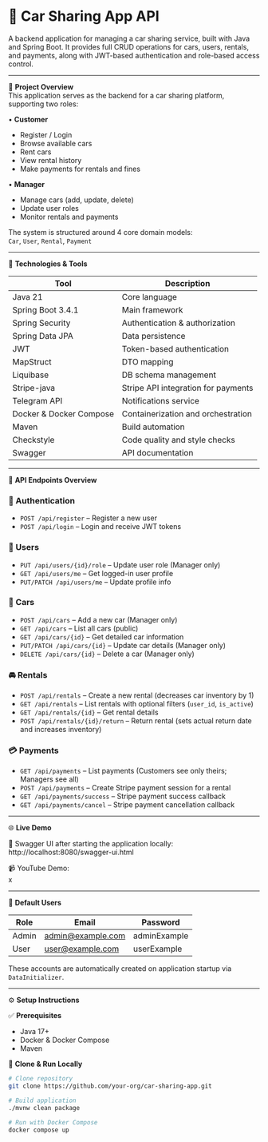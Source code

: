 # 🚗 Car Sharing App API

A backend application for managing a car sharing service, built with Java and Spring Boot. It provides full CRUD operations for cars, users, rentals, and payments, along with JWT-based authentication and role-based access control.

---

🎯 **Project Overview**  
This application serves as the backend for a car sharing platform, supporting two roles:

• **Customer**
- Register / Login
- Browse available cars
- Rent cars
- View rental history
- Make payments for rentals and fines

• **Manager**
- Manage cars (add, update, delete)
- Update user roles
- Monitor rentals and payments

The system is structured around 4 core domain models:  
`Car`, `User`, `Rental`, `Payment`

---

🚀 **Technologies & Tools**

| Tool               | Description                      |
|--------------------|----------------------------------|
| Java 21            | Core language                    |
| Spring Boot 3.4.1  | Main framework                   |
| Spring Security    | Authentication & authorization   |
| Spring Data JPA    | Data persistence                 |
| JWT                | Token-based authentication       |
| MapStruct          | DTO mapping                      |
| Liquibase          | DB schema management             |
| Stripe-java        | Stripe API integration for payments |
| Telegram API       | Notifications service             |
| Docker & Docker Compose | Containerization and orchestration |
| Maven              | Build automation                 |
| Checkstyle         | Code quality and style checks    |
| Swagger            | API documentation                |

---

🔌 **API Endpoints Overview**

### 🔐 Authentication
- `POST /api/register` – Register a new user
- `POST /api/login` – Login and receive JWT tokens

### 👥 Users
- `PUT /api/users/{id}/role` – Update user role (Manager only)
- `GET /api/users/me` – Get logged-in user profile
- `PUT/PATCH /api/users/me` – Update profile info

### 🚗 Cars
- `POST /api/cars` – Add a new car (Manager only)
- `GET /api/cars` – List all cars (public)
- `GET /api/cars/{id}` – Get detailed car information
- `PUT/PATCH /api/cars/{id}` – Update car details (Manager only)
- `DELETE /api/cars/{id}` – Delete a car (Manager only)

### 🚘 Rentals
- `POST /api/rentals` – Create a new rental (decreases car inventory by 1)
- `GET /api/rentals` – List rentals with optional filters (`user_id`, `is_active`)
- `GET /api/rentals/{id}` – Get rental details
- `POST /api/rentals/{id}/return` – Return rental (sets actual return date and increases inventory)

### 💳 Payments
- `GET /api/payments` – List payments (Customers see only theirs; Managers see all)
- `POST /api/payments` – Create Stripe payment session for a rental
- `GET /api/payments/success` – Stripe payment success callback
- `GET /api/payments/cancel` – Stripe payment cancellation callback

---

🌐 **Live Demo**

🧪 Swagger UI after starting the application locally:  
http://localhost:8080/swagger-ui.html

📹 YouTube Demo:  
x

---

🔐 **Default Users**

| Role    | Email              | Password      |
|---------|--------------------|---------------|
| Admin   | admin@example.com   | adminExample  |
| User    | user@example.com    | userExample   |

These accounts are automatically created on application startup via `DataInitializer`.

---

⚙️ **Setup Instructions**

✅ **Prerequisites**
- Java 17+
- Docker & Docker Compose
- Maven

🧪 **Clone & Run Locally**

```bash
# Clone repository
git clone https://github.com/your-org/car-sharing-app.git

# Build application
./mvnw clean package

# Run with Docker Compose
docker compose up
